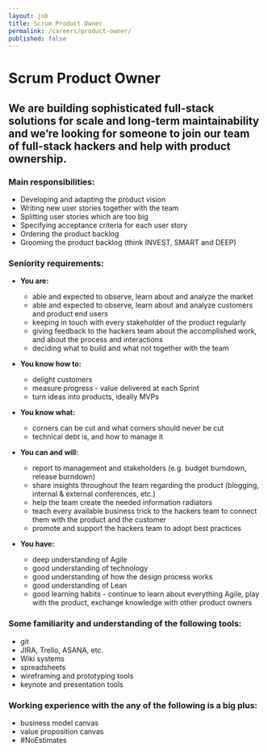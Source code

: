 ```yaml
---
layout: job
title: Scrum Product Owner
permalink: /careers/product-owner/
published: false
---
```

# Scrum Product Owner

## We are building sophisticated full-stack solutions for scale and long-term maintainability and we’re looking for someone to join our team of full-stack hackers and help with product ownership.

### Main responsibilities:

* Developing and adapting the product vision
* Writing new user stories together with the team
* Splitting user stories which are too big
* Specifying acceptance criteria for each user story
* Ordering the product backlog
* Grooming the product backlog (think INVEST, SMART and DEEP)

### Seniority requirements:

* **You are:**
  * able and expected to observe, learn about and analyze the market
  * able and expected to observe, learn about and analyze customers and product end users
  * keeping in touch with every stakeholder of the product regularly
  * giving feedback to the hackers team about the accomplished work, and about the process and interactions
  * deciding what to build and what not together with the team

* **You know how to:**
  * delight customers
  * measure progress - value delivered at each Sprint
  * turn ideas into products, ideally MVPs

* **You know what:**
  * corners can be cut and what corners should never be cut
  * technical debt is, and how to manage it

* **You can and will:**
  * report to management and stakeholders (e.g. budget burndown, release burndown)
  * share insights throughout the team regarding the product (blogging, internal & external conferences, etc.)
  * help the team create the needed information radiators
  * teach every available business trick to the hackers team to connect them with the product and the customer
  * promote and support the hackers team to adopt best practices

* **You have:**
  * deep understanding of Agile
  * good understanding of technology
  * good understanding of how the design process works
  * good understanding of Lean
  * good learning habits - continue to learn about everything Agile, play with the product, exchange knowledge with other product owners

### Some familiarity and understanding of the following tools:

* git
* JIRA, Trello, ASANA, etc.
* Wiki systems
* spreadsheets
* wireframing and prototyping tools
* keynote and presentation tools

### Working experience with the any of the following is a big plus:

* business model canvas
* value proposition canvas
* #NoEstimates
